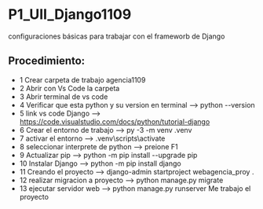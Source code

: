 # P1_UII_Django1109
configuraciones básicas para trabajar con el frameworb de Django
## Procedimiento: 
- 1 Crear carpeta de trabajo     agencia1109
- 2 Abrir con Vs Code la carpeta
- 3 Abrir terminal de vs code
- 4 Verificar que esta python y su version en terminal  -->  python --version
- 5 link vs code Django -->  https://code.visualstudio.com/docs/python/tutorial-django
- 6 Crear el entorno de trabajo --> py -3 -m venv .venv
- 7 activar el entorno --> .venv\scripts\activate
- 8 seleccionar interprete de python --> preione F1
- 9 Actualizar pip --> python -m pip install --upgrade pip
- 10 Instalar Django --> python -m pip install django
- 11 Creando el proyecto --> django-admin startproject webagencia_proy .
- 12 realizar migracion a proyecto --> python manage.py migrate
- 13 ejecutar servidor web --> python manage.py runserver
Me trabajo el proyecto
